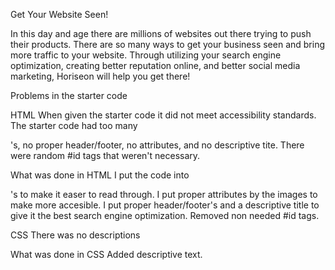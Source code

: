 Get Your Website Seen! 

In this day and age there are millions of websites out there trying to push their products. 
There are so many ways to get your business seen and bring more traffic to your website.
Through utilizing your search engine optimization, creating better reputation online, and better social media marketing, Horiseon will help you get there!

Problems in the starter code 

HTML
When given the starter code it did not meet accessibility standards. 
The starter code had too many <div>'s, no proper header/footer, no <alt> attributes, and no descriptive tite. 
There were random #id tags that weren't necessary. 


What was done in HTML
I put the code into <section>'s to make it easer to read through. 
I put proper <alt> attributes by the images to make more accesible. 
I put proper header/footer's and a descriptive title to give it the best search engine optimization. 
Removed non needed #id tags. 

CSS
There was no descriptions 
 
What was done in CSS 
Added descriptive text. 

